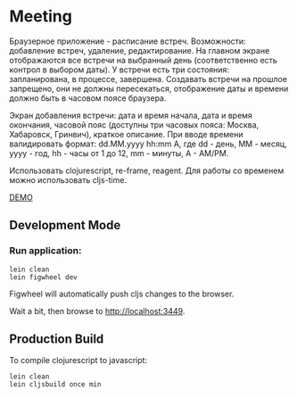 # Meeting

Браузерное приложение - расписание встреч. Возможности: добавление встреч, удаление, редактирование.
На главном экране отображаются все встречи на выбранный день (соответственно есть контрол в выбором даты).
У встречи есть три состояния: запланирована, в процессе, завершена. Создавать встречи на прошлое запрещено,
они не должны пересекаться, отображение даты и времени должно быть в часовом поясе браузера.

Экран добавления встречи: дата и время начала, дата и время окончания, часовой пояс
(доступны три часовых пояса: Москва, Хабаровск, Гринвич), краткое описание.
При вводе времени валидировать формат: dd.MM.yyyy hh:mm A, где dd - день, MM - месяц, yyyy - год,
hh - часы от 1 до 12, mm - минуты, A - AM/PM.

Использовать clojurescript, re-frame, reagent. Для работы со временем можно использовать cljs-time.

[DEMO](https://dosbol.github.io/meeting)




## Development Mode

### Run application:

```
lein clean
lein figwheel dev
```

Figwheel will automatically push cljs changes to the browser.

Wait a bit, then browse to [http://localhost:3449](http://localhost:3449).

## Production Build


To compile clojurescript to javascript:

```
lein clean
lein cljsbuild once min
```

